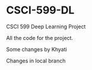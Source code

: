 # CSCI-599-DL
CSCI 599 Deep Learning Project

All the code for the project.


Some changes by Khyati


Changes in local branch
